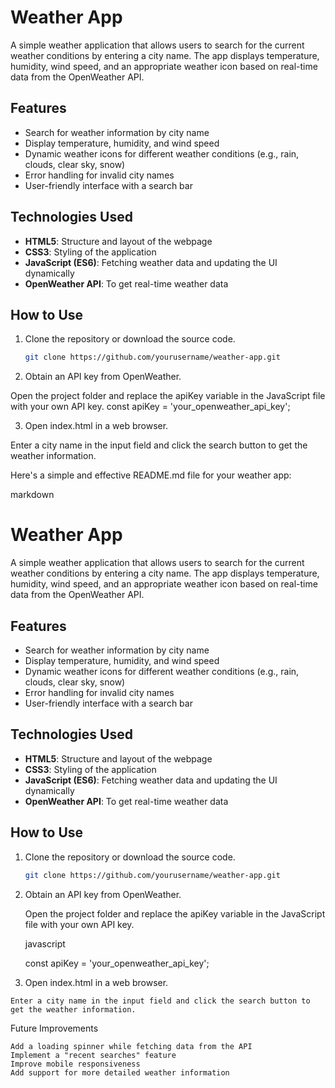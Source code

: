 # Weather App

A simple weather application that allows users to search for the current weather conditions by entering a city name. The app displays temperature, humidity, wind speed, and an appropriate weather icon based on real-time data from the OpenWeather API.

## Features
- Search for weather information by city name
- Display temperature, humidity, and wind speed
- Dynamic weather icons for different weather conditions (e.g., rain, clouds, clear sky, snow)
- Error handling for invalid city names
- User-friendly interface with a search bar

## Technologies Used
- **HTML5**: Structure and layout of the webpage
- **CSS3**: Styling of the application
- **JavaScript (ES6)**: Fetching weather data and updating the UI dynamically
- **OpenWeather API**: To get real-time weather data

## How to Use
1. Clone the repository or download the source code.
   ```bash
   git clone https://github.com/yourusername/weather-app.git

2. Obtain an API key from OpenWeather.

Open the project folder and replace the apiKey variable in the JavaScript file with your own API key.
const apiKey = 'your_openweather_api_key';

3. Open index.html in a web browser.

Enter a city name in the input field and click the search button to get the weather information.



Here's a simple and effective README.md file for your weather app:

markdown

# Weather App

A simple weather application that allows users to search for the current weather conditions by entering a city name. The app displays temperature, humidity, wind speed, and an appropriate weather icon based on real-time data from the OpenWeather API.

## Features
- Search for weather information by city name
- Display temperature, humidity, and wind speed
- Dynamic weather icons for different weather conditions (e.g., rain, clouds, clear sky, snow)
- Error handling for invalid city names
- User-friendly interface with a search bar

## Technologies Used
- **HTML5**: Structure and layout of the webpage
- **CSS3**: Styling of the application
- **JavaScript (ES6)**: Fetching weather data and updating the UI dynamically
- **OpenWeather API**: To get real-time weather data

## How to Use
1. Clone the repository or download the source code.
   ```bash
   git clone https://github.com/yourusername/weather-app.git

2. Obtain an API key from OpenWeather.

    Open the project folder and replace the apiKey variable in the JavaScript file with your own API key.

    javascript

    const apiKey = 'your_openweather_api_key';

 3.   Open index.html in a web browser.

    Enter a city name in the input field and click the search button to get the weather information.





Future Improvements

    Add a loading spinner while fetching data from the API
    Implement a "recent searches" feature
    Improve mobile responsiveness
    Add support for more detailed weather information


